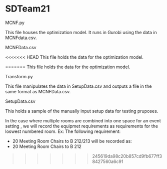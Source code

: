 # SDTeam21

MCNF.py

This file houses the optimization model. It runs in Gurobi using the data in MCNFdata.csv.

MCNFData.csv

<<<<<<< HEAD
This file holds the data for the optimization model.



=======
This file holds the data for the optimization model.

Transform.py

This file manipulates the data in SetupData.csv and outputs a file in the same format as MCNFData.csv.

SetupData.csv

This holds a sample of the manually input setup data for testing pruposes.

In the case where multiple rooms are combined into one space for an event setting , we will record the equipmet requirements as requirements for the loswest numbered room.
Ex:
The following requirement:
 - 20 Meeting Room Chairs to B 212/213
will be recorded as:
 - 20 Meeting Room Chairs to B 212


>>>>>>> 245619da98c20b857cd9fb677ff38427560a6c91

